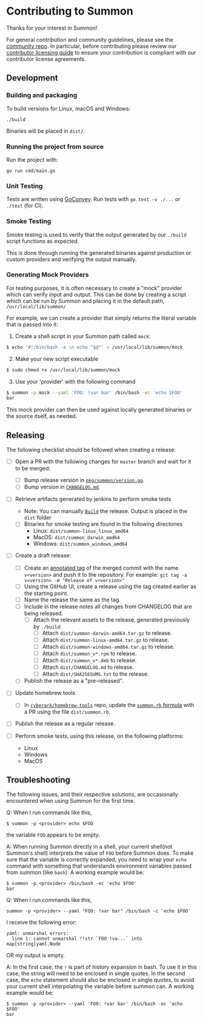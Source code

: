 # Contributing to Summon

Thanks for your interest in Summon!


For general contribution and community guidelines, please see the [community repo](https://github.com/cyberark/community).
In particular, before contributing please review our [contributor licensing guide](https://github.com/cyberark/community/blob/master/CONTRIBUTING.md#when-the-repo-does-not-include-the-cla)
to ensure your contribution is compliant with our contributor license agreements.

## Development

### Building and packaging

To build versions for Linux, macOS and Windows:

```
./build
```

Binaries will be placed in `dist/`.

### Running the project from source

Run the project with:

```
go run cmd/main.go
```

### Unit Testing

Tests are written using [GoConvey](http://goconvey.co/).
Run tests with `go test -v ./...` or `./test` (for CI).

### Smoke Testing

Smoke testing is used to verify that the output generated by our `./build` script
functions as expected.

This is done through running the generated binaries against production or custom
providers and verifying the output manually.  

### Generating Mock Providers

For testing purposes, it is often necessary to create a "mock" provider which can verify 
input and output. This can be done by creating a script which can be run by Summon and
placing it in the default path, `/usr/local/lib/summon/`

For example, we can create a provider that simply returns the literal variable that is
passed into it:

1. Create a shell script in your Summon path called `mock`:
```bash
$ echo '#!/bin/bash -e \n echo "$@"' > /usr/local/lib/summon/mock
```

2. Make your new script executable
```bash
$ sudo chmod +x /usr/local/lib/summon/mock
```

3. Use your 'provider' with the following command
```bash
$ summon -p mock --yaml 'FOO: !var bar' /bin/bash -ec 'echo $FOO'
bar
```

This mock provider can then be used against locally generated binaries or the source
itself, as needed.

## Releasing

The following checklist should be followed when creating a release:

- [ ] Open a PR with the following changes for `master` branch and wait for it to be merged:
  - [ ] Bump release version in [`pkg/summon/version.go`](pkg/summon/version.go).
  - [ ] Bump version in [`CHANGELOG.md`](CHANGELOG.md).
  
- [ ] Retrieve artifacts generated by jenkins to perform smoke tests
   - Note: You can manually [`Build`](./build) the release. Output is placed in the `dist` folder
   - [ ] Binaries for smoke testing are found in the following directories
        - Linux:   `dist/summon-linux_linux_amd64`
        - MacOS:   `dist/summon_darwin_amd64`
        - Windows: `dist/summon_windows_amd64`

- [ ] Create a draft release:
  - [ ] Create an [annotated tag](https://git-scm.com/book/en/v2/Git-Basics-Tagging#_annotated_tags)
        of the merged commit with the name `v<version>` and push it to the repository.
        For example: `git tag -a v<version> -m "Release of v<version>"  `
  - [ ] Using the GitHub UI, create a release using the tag created earlier as the starting point.
  - [ ] Name the release the same as the tag.
  - [ ] Include in the release notes all changes from CHANGELOG that are being released.
    - [ ] Attach the relevant assets to the release, generated previously by `./build`:
      - [ ] Attach `dist/summon-darwin-amd64.tar.gz` to release.
      - [ ] Attach `dist/summon-linux-amd64.tar.gz` to release.
      - [ ] Attach `dist/summon-windows-amd64.tar.gz` to release.
      - [ ] Attach `dist/summon_v*.rpm` to release.
      - [ ] Attach `dist/summon_v*.deb` to release.
      - [ ] Attach `dist/CHANGELOG.md` to release.
      - [ ] Attach `dist/SHA256SUMS.txt` to the release.
  - [ ] Publish the release as a "pre-released".
  
- [ ] Update homebrew tools
  - [ ] In [`cyberark/homebrew-tools`](https://github.com/cyberark/homebrew-tools) repo, update
        the [`summon.rb` formula](https://github.com/cyberark/homebrew-tools/blob/master/summon.rb#L4-L6) with a PR
        using the file `dist/summon.rb`.
        
- [ ] Publish the release as a regular release.

- [ ] Perform smoke tests, using this release, on the following platforms:
    - Linux
    - Windows
    - MacOS

## Troubleshooting
The following issues, and their respective solutions, are occasionally encountered when
using Summon for the first time. 

Q:  When I run commands like this,
```
$ summon -p <provider> echo $FOO
```
the variable `FOO` appears to be empty.
   
A:  When running Summon directly in a shell, your current shell(not Summon's shell) interprets 
    the value of `FOO` before Summon does. To make sure that the variable is correctly
    expanded, you need to wrap your `echo` command with something that understands
    environment variables passed from summon (like `bash`). 
    A working example would be: 
```
$ summon -p <provider> /bin/bash -ec 'echo $FOO'
bar
```

Q:  When I run commands like this,
```
summon -p <provider> --yaml "FOO: !var bar" /bin/bash -c 'echo $FOO'
```
I receive the following error:
```
yaml: unmarshal errors:
  line 1: cannot unmarshal !!str `FOO !va...` into map[string]yaml.Node
```
OR my output is empty.

A:  In the first case, the `!` is part of history expansion in bash. To use it in this
    case, the string will need to be enclosed in single quotes. 
    In the second case, the `echo` statement should also be enclosed in single quotes, to 
    avoid your current shell interpolating the variable before summon can. 
    A working example would be:
```
$ summon -p <provider> --yaml 'FOO: !var bar' /bin/bash -ec 'echo $FOO'
bar
```
